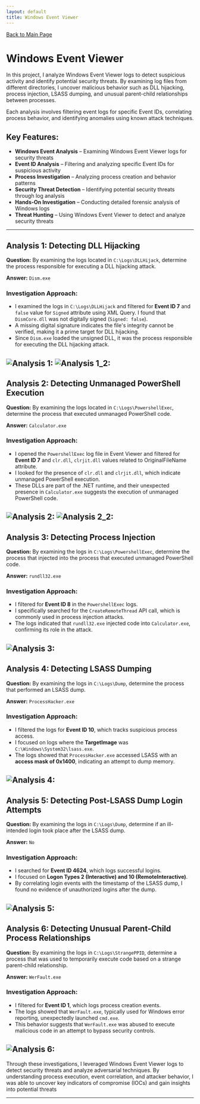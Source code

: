 ```yaml
---
layout: default
title: Windows Event Viewer
---
```

[Back to Main Page](index.html)
# Windows Event Viewer

In this project, I analyze Windows Event Viewer logs to detect suspicious activity and identify potential security threats. By examining log files from different directories, I uncover malicious behavior such as DLL hijacking, process injection, LSASS dumping, and unusual parent-child relationships between processes.

Each analysis involves filtering event logs for specific Event IDs, correlating process behavior, and identifying anomalies using known attack techniques.

## Key Features:
- **Windows Event Analysis** – Examining Windows Event Viewer logs for security threats
- **Event ID Analysis** – Filtering and analyzing specific Event IDs for suspicious activity
- **Process Investigation** – Analyzing process creation and behavior patterns
- **Security Threat Detection** – Identifying potential security threats through log analysis
- **Hands-On Investigation** – Conducting detailed forensic analysis of Windows logs
- **Threat Hunting** – Using Windows Event Viewer to detect and analyze security threats

---

## **Analysis 1: Detecting DLL Hijacking**

**Question:** By examining the logs located in `C:\Logs\DLLHijack`, determine the process responsible for executing a DLL hijacking attack.

**Answer:** `Dism.exe`

### **Investigation Approach:**
- I examined the logs in `C:\Logs\DLLHijack` and filtered for **Event ID 7** and `false` value for `Signed` attribute using XML Query. I found that `DismCore.dll` was not digitally signed (`Signed: false`).
- A missing digital signature indicates the file's integrity cannot be verified, making it a prime target for DLL hijacking.
- Since `Dism.exe` loaded the unsigned DLL, it was the process responsible for executing the DLL hijacking attack.

![Analysis 1:](images/winEventViewer/winEventViewer_1.png)
![Analysis 1_2:](images/winEventViewer/winEventViewer_1_2.png)
---

## **Analysis 2: Detecting Unmanaged PowerShell Execution**

**Question:** By examining the logs located in `C:\Logs\PowershellExec`, determine the process that executed unmanaged PowerShell code.

**Answer:** `Calculator.exe`

### **Investigation Approach:**
- I opened the `PowershellExec` log file in Event Viewer and filtered for **Event ID 7** and `clr.dll`, `clrjit.dll` values related to OriginalFileName attribute.
- I looked for the presence of `clr.dll` and `clrjit.dll`, which indicate unmanaged PowerShell execution.
- These DLLs are part of the .NET runtime, and their unexpected presence in `Calculator.exe` suggests the execution of unmanaged PowerShell code.

![Analysis 2:](images/winEventViewer/winEventViewer_2.png)
![Analysis 2_2:](images/winEventViewer/winEventViewer_2_2.png)
---

## **Analysis 3: Detecting Process Injection**

**Question:** By examining the logs in `C:\Logs\PowershellExec`, determine the process that injected into the process that executed unmanaged PowerShell code.

**Answer:** `rundll32.exe`

### **Investigation Approach:**
- I filtered for **Event ID 8** in the `PowershellExec` logs.
- I specifically searched for the `CreateRemoteThread` API call, which is commonly used in process injection attacks.
- The logs indicated that `rundll32.exe` injected code into `Calculator.exe`, confirming its role in the attack.

![Analysis 3:](images/winEventViewer/winEventViewer_3.png)
---

## **Analysis 4: Detecting LSASS Dumping**

**Question:** By examining the logs in `C:\Logs\Dump`, determine the process that performed an LSASS dump.

**Answer:** `ProcessHacker.exe`

### **Investigation Approach:**
- I filtered the logs for **Event ID 10**, which tracks suspicious process access.
- I focused on logs where the **TargetImage** was `C:\Windows\System32\lsass.exe`.
- The logs showed that `ProcessHacker.exe` accessed LSASS with an **access mask of 0x1400**, indicating an attempt to dump memory.

![Analysis 4:](images/winEventViewer/winEventViewer_4.png)
---

## **Analysis 5: Detecting Post-LSASS Dump Login Attempts**

**Question:** By examining the logs in `C:\Logs\Dump`, determine if an ill-intended login took place after the LSASS dump.

**Answer:** `No`

### **Investigation Approach:**
- I searched for **Event ID 4624**, which logs successful logins.
- I focused on **Logon Types 2 (Interactive) and 10 (RemoteInteractive)**.
- By correlating login events with the timestamp of the LSASS dump, I found no evidence of unauthorized logins after the dump.

![Analysis 5:](images/winEventViewer/winEventViewer_5.png)
---

## **Analysis 6: Detecting Unusual Parent-Child Process Relationships**

**Question:** By examining the logs in `C:\Logs\StrangePPID`, determine a process that was used to temporarily execute code based on a strange parent-child relationship.

**Answer:** `WerFault.exe`

### **Investigation Approach:**
- I filtered for **Event ID 1**, which logs process creation events.
- The logs showed that `WerFault.exe`, typically used for Windows error reporting, unexpectedly launched `cmd.exe`.
- This behavior suggests that `WerFault.exe` was abused to execute malicious code in an attempt to bypass security controls.

![Analysis 6:](images/winEventViewer/winEventViewer_6.png)
---

Through these investigations, I leveraged Windows Event Viewer logs to detect security threats and analyze adversarial techniques. By understanding process execution, event correlation, and attacker behavior, I was able to uncover key indicators of compromise (IOCs) and gain insights into potential threats

---
